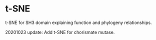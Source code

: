 # t-SNE
t-SNE for SH3 domain explaining function and phylogeny relationships.

20201023 update:
Add t-SNE for chorismate mutase.
